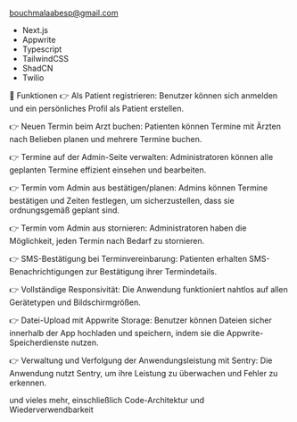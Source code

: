 
bouchmalaabesp@gmail.com 


- Next.js
- Appwrite
- Typescript
- TailwindCSS
- ShadCN
- Twilio

<a name="features">🔋 Funktionen</a>
👉 Als Patient registrieren: Benutzer können sich anmelden und ein persönliches Profil als Patient erstellen.

👉 Neuen Termin beim Arzt buchen: Patienten können Termine mit Ärzten nach Belieben planen und mehrere Termine buchen.

👉 Termine auf der Admin-Seite verwalten: Administratoren können alle geplanten Termine effizient einsehen und bearbeiten.

👉 Termin vom Admin aus bestätigen/planen: Admins können Termine bestätigen und Zeiten festlegen, um sicherzustellen, dass sie ordnungsgemäß geplant sind.

👉 Termin vom Admin aus stornieren: Administratoren haben die Möglichkeit, jeden Termin nach Bedarf zu stornieren.

👉 SMS-Bestätigung bei Terminvereinbarung: Patienten erhalten SMS-Benachrichtigungen zur Bestätigung ihrer Termindetails.

👉 Vollständige Responsivität: Die Anwendung funktioniert nahtlos auf allen Gerätetypen und Bildschirmgrößen.

👉 Datei-Upload mit Appwrite Storage: Benutzer können Dateien sicher innerhalb der App hochladen und speichern, indem sie die Appwrite-Speicherdienste nutzen.

👉 Verwaltung und Verfolgung der Anwendungsleistung mit Sentry: Die Anwendung nutzt Sentry, um ihre Leistung zu überwachen und Fehler zu erkennen.

und vieles mehr, einschließlich Code-Architektur und Wiederverwendbarkeit
